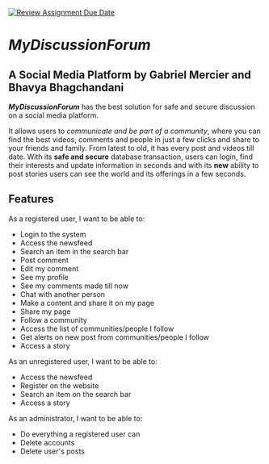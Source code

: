 [![Review Assignment Due Date](https://classroom.github.com/assets/deadline-readme-button-24ddc0f5d75046c5622901739e7c5dd533143b0c8e959d652212380cedb1ea36.svg)](https://classroom.github.com/a/enf2qyfT)
# *MyDiscussionForum*

## A Social Media Platform by Gabriel Mercier and Bhavya Bhagchandani

***MyDiscussionForum*** has the best solution for safe and secure discussion on a social media platform.

It allows users to *communicate and be part of a community*, where you can find the best videos, comments and people in just a few clicks and share to your friends and family. From latest to old, it has every post and videos till date.
With its **safe and secure** database transaction, users can login, find their interests and update information in seconds and with its **new** ability to post stories users can see the world and its offerings in a few seconds.

## Features

As a registered user, I want to be able to:

- Login to the system
- Access the newsfeed
- Search an item in the search bar
- Post comment
- Edit my comment
- See my profile
- See my comments made till now
- Chat with another person
- Make a content and share it on my page
- Share my page
- Follow a community 
- Access the list of communities/people I follow
- Get alerts on new post from communities/people I follow
- Access a story

As an unregistered user, I want to be able to:

- Access the newsfeed
- Register on the website
- Search an item on the search bar
- Access a story

As an administrator, I want to be able to:

- Do everything a registered user can
- Delete accounts
- Delete user's posts

